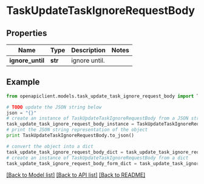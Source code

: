 # TaskUpdateTaskIgnoreRequestBody


## Properties
Name | Type | Description | Notes
------------ | ------------- | ------------- | -------------
**ignore_until** | **str** | ignore until. | 

## Example

```python
from openapiclient.models.task_update_task_ignore_request_body import TaskUpdateTaskIgnoreRequestBody

# TODO update the JSON string below
json = "{}"
# create an instance of TaskUpdateTaskIgnoreRequestBody from a JSON string
task_update_task_ignore_request_body_instance = TaskUpdateTaskIgnoreRequestBody.from_json(json)
# print the JSON string representation of the object
print TaskUpdateTaskIgnoreRequestBody.to_json()

# convert the object into a dict
task_update_task_ignore_request_body_dict = task_update_task_ignore_request_body_instance.to_dict()
# create an instance of TaskUpdateTaskIgnoreRequestBody from a dict
task_update_task_ignore_request_body_form_dict = task_update_task_ignore_request_body.from_dict(task_update_task_ignore_request_body_dict)
```
[[Back to Model list]](../README.md#documentation-for-models) [[Back to API list]](../README.md#documentation-for-api-endpoints) [[Back to README]](../README.md)


